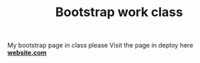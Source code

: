 <h1 align="center"> Bootstrap work class </h1>
<br>
<p> My bootstrap page in class please  Visit the page in deploy here <strong><a href="https://cristianlopez3.github.io/bootstrap-pracctice/">website.com</a></strong> </p>
